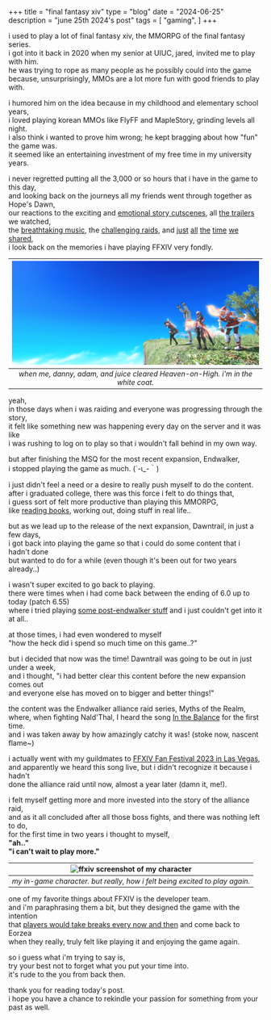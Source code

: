 +++
title = "final fantasy xiv"
type = "blog"
date = "2024-06-25"
description = "june 25th 2024's post"
tags = [
    "gaming",
]
+++

i used to play a lot of final fantasy xiv, the MMORPG of the final fantasy series.\
i got into it back in 2020 when my senior at UIUC, jared, invited me to play with him.\
he was trying to rope as many people as he possibly could into the game\
because, unsurprisingly, MMOs are a lot more fun with good friends to play with.

i humored him on the idea because in my childhood and elementary school years,\
i loved playing korean MMOs like FlyFF and MapleStory, grinding levels all night.\
i also think i wanted to prove him wrong; he kept bragging about how "fun" the game was.\
it seemed like an entertaining investment of my free time in my university years.

i never regretted putting all the 3,000 or so hours that i have in the game to this day,\
and looking back on the journeys all my friends went through together as Hope's Dawn,\
our reactions to the exciting and [emotional story cutscenes](https://ffxiv.consolegameswiki.com/wiki/The_Parting_Glass), all [the trailers](https://www.youtube.com/watch?v=4phUCJlomPo) we watched,\
the [breathtaking music](https://www.youtube.com/watch?v=BFGw1RI0Kts), the [challenging raids](https://ffxiv.consolegameswiki.com/wiki/Eden%27s_Promise_(Savage)), and [just](/images/me-n-rink.png) [all](/images/first-raid.png) [the](/images/e9s.png) [time](/images/e10s.png) [we](/images/e11s.png) [shared](/images/e12s-clear.png),\
i look back on the memories i have playing FFXIV very fondly.

| ![ffxiv screenshot of a dungeon](/images/hoh.png) | 
|:--:| 
| *when me, danny, adam, and juice cleared Heaven-on-High. i'm in the white coat.* |

yeah,\
in those days when i was raiding and everyone was progressing through the story,\
it felt like something new was happening every day on the server and it was like\
i was rushing to log on to play so that i wouldn't fall behind in my own way.

but after finishing the MSQ for the most recent expansion, Endwalker,\
i stopped playing the game as much. (´-ι_-｀)

i just didn't feel a need or a desire to really push myself to do the content.\
after i graduated college, there was this force i felt to do things that,\
i guess sort of felt more productive than playing this MMORPG,\
like [reading books](https://www.amazon.com/Atomic-Habits-Proven-Build-Break/dp/0735211299), working out, doing stuff in real life..

but as we lead up to the release of the next expansion, Dawntrail, in just a few days,\
i got back into playing the game so that i could do some content that i hadn't done\
but wanted to do for a while (even though it's been out for two years already..)

i wasn't super excited to go back to playing.\
there were times when i had come back between the ending of 6.0 up to today (patch 6.55)\
where i tried playing [some post-endwalker stuff](https://ffxiv.consolegameswiki.com/wiki/Pand%C3%A6monium) and i just couldn't get into it at all..

at those times, i had even wondered to myself\
"how the heck did i spend so much time on this game..?"

but i decided that now was the time! Dawntrail was going to be out in just under a week,\
and i thought, "i had better clear this content before the new expansion comes out\
and everyone else has moved on to bigger and better things!"

the content was the Endwalker alliance raid series, Myths of the Realm,\
where, when fighting Nald'Thal, I heard the song [In the Balance](https://www.youtube.com/watch?v=nih4x5hv89Q) for the first time.\
and i was taken away by how amazingly catchy it was! (stoke now, nascent flame~)

i actually went with my guildmates to [FFXIV Fan Festival 2023 in Las Vegas](https://youtu.be/nXHlSHMLAVI),\
and apparently we heard this song live, but i didn't recognize it because i hadn't\
done the alliance raid until now, almost a year later (damn it, me!).

i felt myself getting more and more invested into the story of the alliance raid,\
and as it all concluded after all those boss fights, and there was nothing left to do,\
for the first time in two years i thought to myself,\
**"ah.."**\
**"i can't wait to play more."**

| ![ffxiv screenshot of my character](/images/wow.png) | 
|:--:| 
| *my in-game character. but really, how i felt being excited to play again.* |

one of my favorite things about FFXIV is the developer team.\
and i'm paraphrasing them a bit, but they designed the game with the intention\
that [players would take breaks every now and then](https://old.reddit.com/r/ffxiv/comments/517ql0/a_player_asks_on_how_to_maintain_motivation_and/) and come back to Eorzea\
when they really, truly felt like playing it and enjoying the game again.

so i guess what i'm trying to say is,\
try your best not to forget what you put your time into.\
it's rude to the you from back then.

thank you for reading today's post.\
i hope you have a chance to rekindle your passion for something from your past as well.